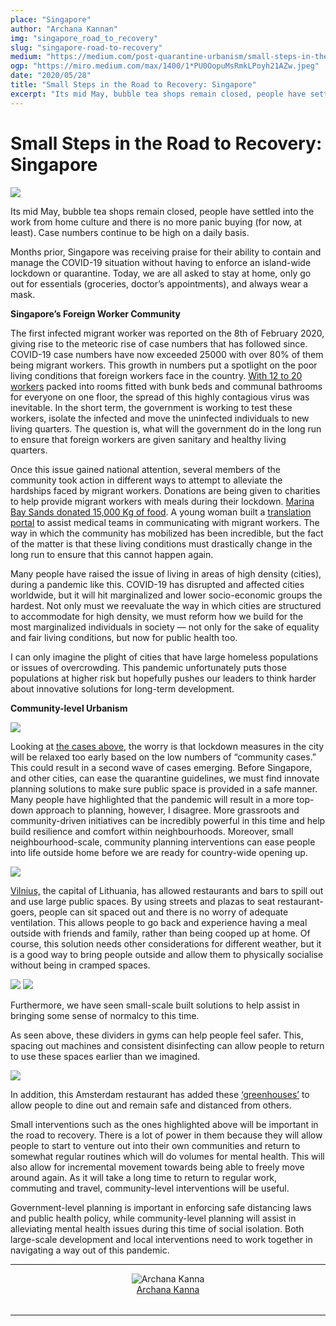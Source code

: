 ```yaml
---
place: "Singapore"
author: "Archana Kannan"
img: "singapore_road_to_recovery"
slug: "singapore-road-to-recovery"
medium: "https://medium.com/post-quarantine-urbanism/small-steps-in-the-road-to-recovery-49d9519c20f"
ogp: "https://miro.medium.com/max/1400/1*PU0OopuMsRmkLPoyh21AZw.jpeg"
date: "2020/05/28"
title: "Small Steps in the Road to Recovery: Singapore"
excerpt: "Its mid May, bubble tea shops remain closed, people have settled into the work from home culture and there is no more panic buying (for now, at least). Case numbers continue to be high on a daily basis."
---
```

**Small Steps in the Road to Recovery: Singapore**
==================================================

<img class="s t u gt ai" src="https://miro.medium.com/max/1400/1*PU0OopuMsRmkLPoyh21AZw.jpeg"/>

Its mid May, bubble tea shops remain closed, people have settled into the work from home culture and there is no more panic buying (for now, at least). Case numbers continue to be high on a daily basis.

Months prior, Singapore was receiving praise for their ability to contain and manage the COVID-19 situation without having to enforce an island-wide lockdown or quarantine. Today, we are all asked to stay at home, only go out for essentials (groceries, doctor’s appointments), and always wear a mask.

**Singapore’s Foreign Worker Community**

The first infected migrant worker was reported on the 8th of February 2020, giving rise to the meteoric rise of case numbers that has followed since. COVID-19 case numbers have now exceeded 25000 with over 80% of them being migrant workers. This growth in numbers put a spotlight on the poor living conditions that foreign workers face in the country. [With 12 to 20 workers](https://www.scmp.com/week-asia/explained/article/3080466/how-did-migrant-worker-dormitories-become-singapores-biggest) packed into rooms fitted with bunk beds and communal bathrooms for everyone on one floor, the spread of this highly contagious virus was inevitable. In the short term, the government is working to test these workers, isolate the infected and move the uninfected individuals to new living quarters. The question is, what will the government do in the long run to ensure that foreign workers are given sanitary and healthy living quarters.

Once this issue gained national attention, several members of the community took action in different ways to attempt to alleviate the hardships faced by migrant workers. Donations are being given to charities to help provide migrant workers with meals during their lockdown. [Marina Bay Sands donated 15,000 Kg of food](https://www.channelnewsasia.com/news/singapore/covid-19-marina-bay-sands-food-donation-12614552). A young woman built a [translation portal](https://www.channelnewsasia.com/news/cnainsider/covid-19-nus-medical-graduate-bengali-translators-workers-12650406) to assist medical teams in communicating with migrant workers. The way in which the community has mobilized has been incredible, but the fact of the matter is that these living conditions must drastically change in the long run to ensure that this cannot happen again.

Many people have raised the issue of living in areas of high density (cities), during a pandemic like this. COVID-19 has disrupted and affected cities worldwide, but it will hit marginalized and lower socio-economic groups the hardest. Not only must we reevaluate the way in which cities are structured to accommodate for high density, we must reform how we build for the most marginalized individuals in society — not only for the sake of equality and fair living conditions, but now for public health too.

I can only imagine the plight of cities that have large homeless populations or issues of overcrowding. This pandemic unfortunately puts those populations at higher risk but hopefully pushes our leaders to think harder about innovative solutions for long-term development.

**Community-level Urbanism**

<img class="s t u gt ai" src="https://miro.medium.com/max/1388/1*Xk40epMg8I6OBriioz6GTQ.png"/>

Looking at [the cases above](https://www.channelnewsasia.com/news/singapore/covid-19-new-cases-25000-may-13-workers-dormitories-citizen-pr-12726762), the worry is that lockdown measures in the city will be relaxed too early based on the low numbers of “community cases.” This could result in a second wave of cases emerging. Before Singapore, and other cities, can ease the quarantine guidelines, we must find innovate planning solutions to make sure public space is provided in a safe manner. Many people have highlighted that the pandemic will result in a more top-down approach to planning, however, I disagree. More grassroots and community-driven initiatives can be incredibly powerful in this time and help build resilience and comfort within neighbourhoods. Moreover, small neighbourhood-scale, community planning interventions can ease people into life outside home before we are ready for country-wide opening up.

<img class="s t u gt ai" src="https://miro.medium.com/max/1100/1*cqhQ-O4IJp-RNeAK-sMvPw.png"/>

[Vilnius,](https://www.euronews.com/2020/05/04/vilnius-becomes-giant-open-air-cafe-to-support-bars-and-restaurants) the capital of Lithuania, has allowed restaurants and bars to spill out and use large public spaces. By using streets and plazas to seat restaurant-goers, people can sit spaced out and there is no worry of adequate ventilation. This allows people to go back and experience having a meal outside with friends and family, rather than being cooped up at home. Of course, this solution needs other considerations for different weather, but it is a good way to bring people outside and allow them to physically socialise without being in cramped spaces.

<img class="s t u gt ai" src="https://miro.medium.com/max/276/1*DhP37U4ieMWjeZ4vA_UWfQ.png"/>

<img class="s t u gt ai" src="https://miro.medium.com/max/276/1*YUjzSA9_CzDM5aJAJitc-g.png"/>

Furthermore, we have seen small-scale built solutions to help assist in bringing some sense of normalcy to this time.

As seen above, these dividers in gyms can help people feel safer. This, spacing out machines and consistent disinfecting can allow people to return to use these spaces earlier than we imagined.

<img class="s t u gt ai" src="https://miro.medium.com/max/1872/1*bGy22XxbVTCKRu-EJcGYgA.png"/>

In addition, this Amsterdam restaurant has added these [‘greenhouses’](https://www.washingtonpost.com/travel/2020/05/08/this-restaurant-amsterdam-is-redefining-pandemic-dining-with-private-greenhouses/) to allow people to dine out and remain safe and distanced from others.

Small interventions such as the ones highlighted above will be important in the road to recovery. There is a lot of power in them because they will allow people to start to venture out into their own communities and return to somewhat regular routines which will do volumes for mental health. This will also allow for incremental movement towards being able to freely move around again. As it will take a long time to return to regular work, commuting and travel, community-level interventions will be useful.

Government-level planning is important in enforcing safe distancing laws and public health policy, while community-level planning will assist in alleviating mental health issues during this time of social isolation. Both large-scale development and local interventions need to work together in navigating a way out of this pandemic.


---

<div style="display: flex; margin-bottom: 2rem">
    <div style="margin: 0 auto; text-align: center">
        <img alt="Archana Kanna" src="https://miro.medium.com/fit/c/96/96/0*cmiOmSX3I7_I08yo."/>
        <br/>
        <a href="https://medium.com/@archkann?source=post_page-----49d9519c20f----------------------">Archana Kanna</a>
    </div>
</div>

---